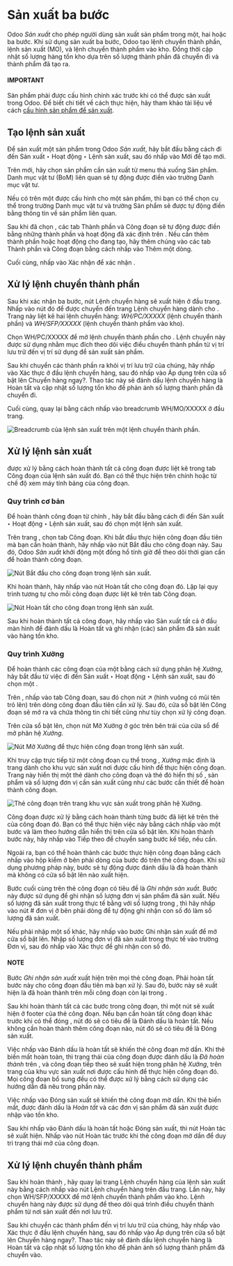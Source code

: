 # Sản xuất ba bước

Odoo *Sản xuất* cho phép người dùng sản xuất sản phẩm trong một, hai hoặc ba bước. Khi sử dụng sản xuất ba bước, Odoo tạo lệnh chuyển thành phần, lệnh sản xuất (MO), và lệnh chuyển thành phẩm vào kho. Đồng thời cập nhật số lượng hàng tồn kho dựa trên số lượng thành phần đã chuyển đi và thành phẩm đã tạo ra.

#### IMPORTANT
Sản phẩm phải được cấu hình chính xác trước khi có thể được sản xuất trong Odoo. Để biết chi tiết về cách thực hiện, hãy tham khảo tài liệu về cách [cấu hình sản phẩm để sản xuất](configure_manufacturing_product.md#manufacturing-management-configure-manufacturing-product).

## Tạo lệnh sản xuất

Để sản xuất một sản phẩm trong Odoo *Sản xuất*, hãy bắt đầu bằng cách đi đến Sản xuất ‣ Hoạt động ‣ Lệnh sản xuất, sau đó nhấp vào Mới để tạo  mới.

Trên  mới, hãy chọn sản phẩm cần sản xuất từ ​​menu thả xuống Sản phẩm. Danh mục vật tư (BoM) liên quan sẽ tự động được điền vào trường Danh mục vật tư.

Nếu có trên một  được cấu hình cho một sản phẩm, thì bạn có thể chọn  cụ thể trong trường Danh mục vật tư và trường Sản phẩm sẽ được tự động điền bằng thông tin về sản phẩm liên quan.

Sau khi đã chọn , các tab Thành phần và Công đoạn sẽ tự động được điền bằng những thành phần và hoạt động đã xác định trên . Nếu cần thêm thành phần hoặc hoạt động cho  đang tạo, hãy thêm chúng vào các tab Thành phần và Công đoạn bằng cách nhấp vào Thêm một dòng.

Cuối cùng, nhấp vào Xác nhận để xác nhận .

## Xử lý lệnh chuyển thành phần

Sau khi xác nhận  ba bước, nút Lệnh chuyển hàng sẽ xuất hiện ở đầu trang. Nhấp vào nút đó để được chuyển đến trang Lệnh chuyển hàng dành cho . Trang này liệt kê hai lệnh chuyển hàng: *WH/PC/XXXXX* (lệnh chuyển thành phần) và *WH/SFP/XXXXX* (lệnh chuyển thành phẩm vào kho).

Chọn WH/PC/XXXXX để mở lệnh chuyển thành phần cho . Lệnh chuyển này được sử dụng nhằm mục đích theo dõi việc điều chuyển thành phần từ vị trí lưu trữ đến vị trí sử dụng để sản xuất sản phẩm.

Sau khi chuyển các thành phần ra khỏi vị trí lưu trữ của chúng, hãy nhấp vào Xác thực ở đầu lệnh chuyển hàng, sau đó nhấp vào Áp dụng trên cửa sổ bật lên Chuyển hàng ngay?. Thao tác này sẽ đánh dấu lệnh chuyển hàng là Hoàn tất và cập nhật số lượng tồn kho để phản ánh số lượng thành phần đã chuyển đi.

Cuối cùng, quay lại  bằng cách nhấp vào breadcrumb WH/MO/XXXXX ở đầu trang.

![Breadcrumb của lệnh sản xuất trên một lệnh chuyển thành phần.](applications/inventory_and_mrp/manufacturing/basic_setup/three_step_manufacturing/mo-bread-crumb.png)

## Xử lý lệnh sản xuất

 được xử lý bằng cách hoàn thành tất cả công đoạn được liệt kê trong tab Công đoạn của lệnh sản xuất đó. Bạn có thể thực hiện trên chính  hoặc từ chế độ xem máy tính bảng của công đoạn.

### Quy trình cơ bản

Để hoàn thành công đoạn từ chính , hãy bắt đầu bằng cách đi đến Sản xuất ‣ Hoạt động ‣ Lệnh sản xuất, sau đó chọn một lệnh sản xuất.

Trên trang , chọn tab Công đoạn. Khi bắt đầu thực hiện công đoạn đầu tiên mà bạn cần hoàn thành, hãy nhấp vào nút Bắt đầu cho công đoạn này. Sau đó, Odoo *Sản xuất* khởi động một đồng hồ tính giờ để theo dõi thời gian cần để hoàn thành công đoạn.

![Nút Bắt đầu cho công đoạn trong lệnh sản xuất.](applications/inventory_and_mrp/manufacturing/basic_setup/three_step_manufacturing/start-button-2.png)

Khi hoàn thành, hãy nhấp vào nút Hoàn tất cho công đoạn đó. Lặp lại quy trình tương tự cho mỗi công đoạn được liệt kê trên tab Công đoạn.

![Nút Hoàn tất cho công đoạn trong lệnh sản xuất.](applications/inventory_and_mrp/manufacturing/basic_setup/three_step_manufacturing/done-button.png)

Sau khi hoàn thành tất cả công đoạn, hãy nhấp vào Sản xuất tất cả ở đầu màn hình để đánh dấu  là Hoàn tất và ghi nhận (các) sản phẩm đã sản xuất vào hàng tồn kho.

### Quy trình Xưởng

Để hoàn thành các công đoạn của một  bằng cách sử dụng phân hệ *Xưởng*, hãy bắt đầu từ việc đi đến Sản xuất ‣ Hoạt động ‣ Lệnh sản xuất, sau đó chọn một .

Trên , nhấp vào tab Công đoạn, sau đó chọn nút ↗️ (hình vuông có mũi tên trỏ lên) trên dòng công đoạn đầu tiên cần xử lý. Sau đó, cửa sổ bật lên Công đoạn sẽ mở ra và chứa thông tin chi tiết cũng như tùy chọn xử lý công đoạn.

Trên cửa sổ bật lên, chọn nút Mở Xưởng ở góc trên bên trái của cửa sổ để mở phân hệ *Xưởng*.

![Nút Mở Xưởng để thực hiện công đoạn trong lệnh sản xuất.](applications/inventory_and_mrp/manufacturing/basic_setup/three_step_manufacturing/shop-floor-button.png)

Khi truy cập trực tiếp từ một công đoạn cụ thể trong , *Xưởng* mặc định là trang dành cho khu vực sản xuất nơi được cấu hình để thực hiện công đoạn. Trang này hiển thị một thẻ dành cho công đoạn và thẻ đó hiển thị số , sản phẩm và số lượng đơn vị cần sản xuất cũng như các bước cần thiết để hoàn thành công đoạn.

![Thẻ công đoạn trên trang khu vực sản xuất trong phân hệ Xưởng.](applications/inventory_and_mrp/manufacturing/basic_setup/three_step_manufacturing/work-order-card.png)

Công đoạn được xử lý bằng cách hoàn thành từng bước đã liệt kê trên thẻ của công đoạn đó. Bạn có thể thực hiện việc này bằng cách nhấp vào một bước và làm theo hướng dẫn hiển thị trên cửa sổ bật lên. Khi hoàn thành bước này, hãy nhấp vào Tiếp theo để chuyển sang bước kế tiếp, nếu cần.

Ngoài ra, bạn có thể hoàn thành các bước thực hiện công đoạn bằng cách nhấp vào hộp kiểm ở bên phải dòng của bước đó trên thẻ công đoạn. Khi sử dụng phương pháp này, bước sẽ tự động được đánh dấu là đã hoàn thành mà không có cửa sổ bật lên nào xuất hiện.

Bước cuối cùng trên thẻ công đoạn có tiêu đề là *Ghi nhận sản xuất*. Bước này được sử dụng để ghi nhận số lượng đơn vị sản phẩm đã sản xuất. Nếu số lượng đã sản xuất trong thực tế bằng với số lượng trong , thì hãy nhấp vào nút # đơn vị ở bên phải dòng để tự động ghi nhận con số đó làm số lượng đã sản xuất.

Nếu phải nhập một số khác, hãy nhấp vào bước Ghi nhận sản xuất để mở cửa sổ bật lên. Nhập số lượng đơn vị đã sản xuất trong thực tế vào trường Đơn vị, sau đó nhấp vào Xác thực để ghi nhận con số đó.

#### NOTE
Bước *Ghi nhận sản xuất* xuất hiện trên mọi thẻ công đoạn. Phải hoàn tất bước này cho công đoạn đầu tiên mà bạn xử lý. Sau đó, bước này sẽ xuất hiện là đã hoàn thành trên mỗi công đoạn còn lại trong .

Sau khi hoàn thành tất cả các bước trong công đoạn, thì một nút sẽ xuất hiện ở footer của thẻ công đoạn. Nếu bạn cần hoàn tất công đoạn khác trước khi có thể đóng , nút đó sẽ có tiêu đề là Đánh dấu là hoàn tất. Nếu không cần hoàn thành thêm công đoạn nào, nút đó sẽ có tiêu đề là Đóng sản xuất.

Việc nhấp vào Đánh dấu là hoàn tất sẽ khiến thẻ công đoạn mờ dần. Khi thẻ biến mất hoàn toàn, thì trạng thái của công đoạn được đánh dấu là  *Đã hoàn thành* trên , và công đoạn tiếp theo sẽ xuất hiện trong phân hệ *Xưởng*, trên trang của khu vực sản xuất nơi được cấu hình để thực hiện công đoạn đó. Mọi công đoạn bổ sung đều có thể được xử lý bằng cách sử dụng các hướng dẫn đã nêu trong phần này.

Việc nhấp vào Đóng sản xuất sẽ khiến thẻ công đoạn mờ dần. Khi thẻ biến mất,  được đánh dấu là *Hoàn tất* và các đơn vị sản phẩm đã sản xuất được nhập vào tồn kho.

Sau khi nhấp vào Đánh dấu là hoàn tất hoặc Đóng sản xuất, thì nút Hoàn tác sẽ xuất hiện. Nhấp vào nút Hoàn tác trước khi thẻ công đoạn mờ dần để duy trì trạng thái mở của công đoạn.

## Xử lý lệnh chuyển thành phẩm

Sau khi hoàn thành , hãy quay lại trang Lệnh chuyển hàng của lệnh sản xuất này bằng cách nhấp vào nút Lệnh chuyển hàng trên đầu trang. Lần này, hãy chọn WH/SFP/XXXXX để mở lệnh chuyển thành phẩm vào kho. Lệnh chuyển hàng này được sử dụng để theo dõi quá trình điều chuyển thành phẩm từ nơi sản xuất đến nơi lưu trữ.

Sau khi chuyển các thành phẩm đến vị trí lưu trữ của chúng, hãy nhấp vào Xác thực ở đầu lệnh chuyển hàng, sau đó nhấp vào Áp dụng trên cửa sổ bật lên Chuyển hàng ngay?. Thao tác này sẽ đánh dấu lệnh chuyển hàng là Hoàn tất và cập nhật số lượng tồn kho để phản ánh số lượng thành phẩm đã chuyển vào.
